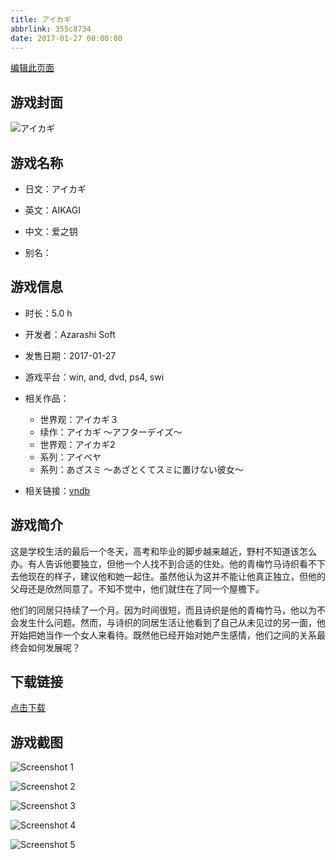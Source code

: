 ```yaml
---
title: アイカギ
abbrlink: 355c8734
date: 2017-01-27 00:00:00
---
```

[编辑此页面](https://github.com/ACG-3/ADV3-source/blob/main/source/_posts/%E3%82%A2%E3%82%A4%E3%82%AB%E3%82%AE.md)

## 游戏封面

![アイカギ](https://pan.timero.xyz/d/onedrive/img_lib_001/%E3%82%A2%E3%82%A4%E3%82%AB%E3%82%AE_cover.avif)


## 游戏名称

- 日文：アイカギ
- 英文：AIKAGI
- 中文：爱之钥

- 别名：


## 游戏信息

- 时长：5.0 h
- 开发者：Azarashi Soft
- 发售日期：2017-01-27
- 游戏平台：win, and, dvd, ps4, swi
- 相关作品：
   - 世界观：アイカギ３
   - 续作：アイカギ ～アフターデイズ～
   - 世界观：アイカギ2
   - 系列：アイベヤ
   - 系列：あざスミ 〜あざとくてスミに置けない彼女〜

- 相关链接：[vndb](https://vndb.org/v20232)


## 游戏简介

这是学校生活的最后一个冬天，高考和毕业的脚步越来越近，野村不知道该怎么办。有人告诉他要独立，但他一个人找不到合适的住处。他的青梅竹马诗织看不下去他现在的样子，建议他和她一起住。虽然他认为这并不能让他真正独立，但他的父母还是欣然同意了。不知不觉中，他们就住在了同一个屋檐下。

他们的同居只持续了一个月。因为时间很短，而且诗织是他的青梅竹马，他以为不会发生什么问题。然而，与诗织的同居生活让他看到了自己从未见过的另一面，他开始把她当作一个女人来看待。既然他已经开始对她产生感情，他们之间的关系最终会如何发展呢？




## 下载链接

[点击下载](https://pan.timero.xyz/onedrive/adv_lib_001/%E3%82%A2%E3%82%A4%E3%82%AB%E3%82%AE)


## 游戏截图


![Screenshot 1](https://pan.timero.xyz/d/onedrive/img_lib_001/%E3%82%A2%E3%82%A4%E3%82%AB%E3%82%AE_Screenshot_1.avif)

![Screenshot 2](https://pan.timero.xyz/d/onedrive/img_lib_001/%E3%82%A2%E3%82%A4%E3%82%AB%E3%82%AE_Screenshot_2.avif)

![Screenshot 3](https://pan.timero.xyz/d/onedrive/img_lib_001/%E3%82%A2%E3%82%A4%E3%82%AB%E3%82%AE_Screenshot_3.avif)

![Screenshot 4](https://pan.timero.xyz/d/onedrive/img_lib_001/%E3%82%A2%E3%82%A4%E3%82%AB%E3%82%AE_Screenshot_4.avif)

![Screenshot 5](https://pan.timero.xyz/d/onedrive/img_lib_001/%E3%82%A2%E3%82%A4%E3%82%AB%E3%82%AE_Screenshot_5.avif)


